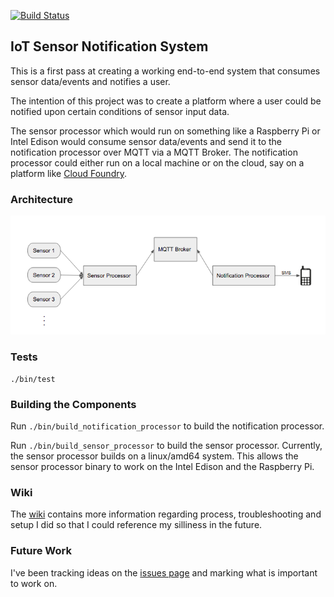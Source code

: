 [![Build Status](https://drone.io/github.com/wfernandes/iot/status.png)](https://drone.io/github.com/wfernandes/iot/latest)

## IoT Sensor Notification System

This is a first pass at creating a working end-to-end system that consumes sensor data/events and notifies a user.


The intention of this project was to create a platform where a user could be notified upon certain conditions of
sensor input data. 

The sensor processor which would run on something like a Raspberry Pi or Intel Edison would consume sensor data/events
 and send it to the notification processor over MQTT via a MQTT Broker. The notification processor could either run on a local machine or 
 on the cloud, say on a platform like [Cloud Foundry](http://docs.cloudfoundry.org/concepts/).
 
### Architecture

![architecture](docs/architecture.png)

### Tests
```
./bin/test
```

### Building the Components
Run `./bin/build_notification_processor` to build the notification processor.

Run `./bin/build_sensor_processor` to build the sensor processor. Currently, the sensor processor builds on a linux/amd64 system. This allows the
sensor processor binary to work on the Intel Edison and the Raspberry Pi.

### Wiki

The [wiki](https://github.com/wfernandes/IoT/wiki) contains more information regarding process, troubleshooting and setup I did so that I could reference my silliness in the future.

### Future Work

I've been tracking ideas on the [issues page](https://github.com/wfernandes/IoT/issues) and marking what is important to work on.